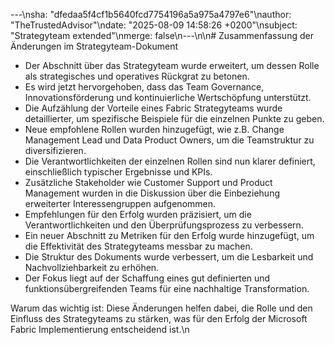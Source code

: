 ---\nsha: "dfedaa5f4cf1b5640fcd7754196a5a975a4797e6"\nauthor: "TheTrustedAdvisor"\ndate: "2025-08-09 14:58:26 +0200"\nsubject: "Strategyteam extended"\nmerge: false\n---\n\n# Zusammenfassung der Änderungen im Strategyteam-Dokument

- Der Abschnitt über das Strategyteam wurde erweitert, um dessen Rolle als strategisches und operatives Rückgrat zu betonen.
- Es wird jetzt hervorgehoben, dass das Team Governance, Innovationsförderung und kontinuierliche Wertschöpfung unterstützt.
- Die Aufzählung der Vorteile eines Fabric Strategyteams wurde detaillierter, um spezifische Beispiele für die einzelnen Punkte zu geben.
- Neue empfohlene Rollen wurden hinzugefügt, wie z.B. Change Management Lead und Data Product Owners, um die Teamstruktur zu diversifizieren.
- Die Verantwortlichkeiten der einzelnen Rollen sind nun klarer definiert, einschließlich typischer Ergebnisse und KPIs.
- Zusätzliche Stakeholder wie Customer Support und Product Management wurden in die Diskussion über die Einbeziehung erweiterter Interessengruppen aufgenommen.
- Empfehlungen für den Erfolg wurden präzisiert, um die Verantwortlichkeiten und den Überprüfungsprozess zu verbessern.
- Ein neuer Abschnitt zu Metriken für den Erfolg wurde hinzugefügt, um die Effektivität des Strategyteams messbar zu machen.
- Die Struktur des Dokuments wurde verbessert, um die Lesbarkeit und Nachvollziehbarkeit zu erhöhen.
- Der Fokus liegt auf der Schaffung eines gut definierten und funktionsübergreifenden Teams für eine nachhaltige Transformation.

Warum das wichtig ist: Diese Änderungen helfen dabei, die Rolle und den Einfluss des Strategyteams zu stärken, was für den Erfolg der Microsoft Fabric Implementierung entscheidend ist.\n